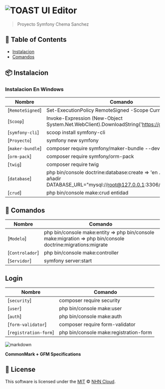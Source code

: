 # ![TOAST UI Editor](https://gunkastudios.com/wp-content/uploads/2021/04/symfony-cover.png)

> Proyecto Symfony Chema Sanchez

## 🚩 Table of Contents

- [Instalacion](#-instalacion)
- [Comandos](#-comandos)

## 📦 Instalacion

### Instalacion En Windows

| Nombre | Comando |
| --- | --- |
| [`RemoteSigned`] | Set-ExecutionPolicy RemoteSigned -Scope CurrentUser |
| [`Scoop`]        | Invoke-Expression (New-Object System.Net.WebClient).DownloadString('https://get.scoop.sh') |
| [`symfony-cli`]  | scoop install symfony-cli |
| [`Proyecto`]     | symfony new symfony |
| [`maker-bundle`] | composer require symfony/maker-bundle --dev |
| [`orm-pack`]     | composer require symfony/orm-pack |
| [`twig`]         | composer require twig |
| [`database`]     | php bin/console doctrine:database:create => 'en .env primero añadir DATABASE_URL="mysql://root@127.0.0.1:3306/blog_symfony"' |
| [`crud`]     | php bin/console make:crud entidad

## 🤖 Comandos
| Nombre | Comando |
| --- | --- |
| [`Modelo`]       | php bin/console make:entity => php bin/console make:migration => php bin/console doctrine:migrations:migrate|
| [`Controlador`]  | php bin/console make:controller |
| [`Servidor`]     | symfony server:start |

## Login
| Nombre | Comando |
| --- | --- |
| [`security`]          | composer require security
| [`user`]              | php bin/console make:user
| [`auth`]              | php bin/console make:auth
| [`form-validator`]    | composer require form-validator
| [`registration-form`] | php bin/console make:registration-form

![markdown](https://symfony.com/doc/master/cloud/_images/new-symfony-welcome-page.png)

**CommonMark + GFM Specifications**

## 📜 License

This software is licensed under the [MIT](https://github.com/nhn/tui.editor/blob/master/LICENSE) © [NHN Cloud](https://github.com/nhn).
